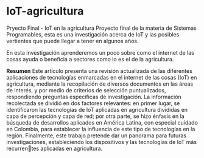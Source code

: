 # IoT-agricultura
Pryecto Final - IoT en la agricultura
Proyecto final de la materia de Sistemas Programables, esta es una investigación acerca de IoT y las posibles vertientes que puede llegar a tener en algunos años.

En esta investigación aprenderemos un poco sobre como el internet de las cosas ayuda o beneficia a sectores como lo es el de la agricultura.

<b>Resumen</b>
Este artículo presenta una revisión actualizada de las diferentes aplicaciones de tecnologías enmarcadas en el internet de las 
cosas (IoT) en agricultura, mediante la recopilación de diversos documentos en las áreas de interés, y por medio de criterios 
de selección puntualizados, respondiendo preguntas específicas de investigación. La información recolectada se dividió en 
dos factores relevantes: en primer lugar, se identificaron las tecnologías de IoT aplicadas en agricultura divididas en capa 
de percepción y capa de red; por otra parte, se hizo énfasis en la búsqueda de desarrollos aplicados en América Latina, con 
especial cuidado en Colombia, para establecer la influencia de este tipo de tecnologías en la región. Finalmente, este trabajo 
pretende dar un panorama para futuras investigaciones, estableciendo los dispositivos y las tecnologías de IoT más recurrentes aplicadas en agricultura.
